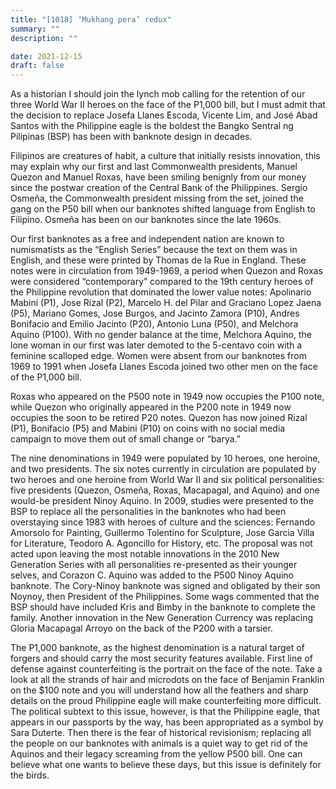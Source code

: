 ```yaml
---
title: "[1018] ‘Mukhang pera’ redux"
summary: ""
description: ""

date: 2021-12-15
draft: false
---
```


As a historian I should join the lynch mob calling for the retention of our three World War II heroes on the face of the P1,000 bill, but I must admit that the decision to replace Josefa Llanes Escoda, Vicente Lim, and José Abad Santos with the Philippine eagle is the boldest the Bangko Sentral ng Pilipinas (BSP) has been with banknote design in decades.

Filipinos are creatures of habit, a culture that initially resists innovation, this may explain why our first and last Commonwealth presidents, Manuel Quezon and Manuel Roxas, have been smiling benignly from our money since the postwar creation of the Central Bank of the Philippines. Sergio Osmeña, the Commonwealth president missing from the set, joined the gang on the P50 bill when our banknotes shifted language from English to Filipino. Osmeña has been on our banknotes since the late 1960s.

Our first banknotes as a free and independent nation are known to numismatists as the “English Series” because the text on them was in English, and these were printed by Thomas de la Rue in England. These notes were in circulation from 1949-1969, a period when Quezon and Roxas were considered “contemporary” compared to the 19th century heroes of the Philippine revolution that dominated the lower value notes: Apolinario Mabini (P1), Jose Rizal (P2), Marcelo H. del Pilar and Graciano Lopez Jaena (P5), Mariano Gomes, Jose Burgos, and Jacinto Zamora (P10), Andres Bonifacio and Emilio Jacinto (P20), Antonio Luna (P50), and Melchora Aquino (P100). With no gender balance at the time, Melchora Aquino, the lone woman in our first was later demoted to the 5-centavo coin with a feminine scalloped edge. Women were absent from our banknotes from 1969 to 1991 when Josefa Llanes Escoda joined two other men on the face of the P1,000 bill.

Roxas who appeared on the P500 note in 1949 now occupies the P100 note, while Quezon who originally appeared in the P200 note in 1949 now occupies the soon to be retired P20 notes. Quezon has now joined Rizal (P1), Bonifacio (P5) and Mabini (P10) on coins with no social media campaign to move them out of small change or “barya.”

The nine denominations in 1949 were populated by 10 heroes, one heroine, and two presidents. The six notes currently in circulation are populated by two heroes and one heroine from World War II and six political personalities: five presidents (Quezon, Osmeña, Roxas, Macapagal, and Aquino) and one would-be president Ninoy Aquino. In 2009, studies were presented to the BSP to replace all the personalities in the banknotes who had been overstaying since 1983 with heroes of culture and the sciences: Fernando Amorsolo for Painting, Guillermo Tolentino for Sculpture, Jose Garcia Villa for Literature, Teodoro A. Agoncillo for History, etc. The proposal was not acted upon leaving the most notable innovations in the 2010 New Generation Series with all personalities re-presented as their younger selves, and Corazon C. Aquino was added to the P500 Ninoy Aquino banknote. The Cory-Ninoy banknote was signed and obligated by their son Noynoy, then President of the Philippines. Some wags commented that the BSP should have included Kris and Bimby in the banknote to complete the family. Another innovation in the New Generation Currency was replacing Gloria Macapagal Arroyo on the back of the P200 with a tarsier.

The P1,000 banknote, as the highest denomination is a natural target of forgers and should carry the most security features available. First line of defense against counterfeiting is the portrait on the face of the note. Take a look at all the strands of hair and microdots on the face of Benjamin Franklin on the $100 note and you will understand how all the feathers and sharp details on the proud Philippine eagle will make counterfeiting more difficult. The political subtext to this issue, however, is that the Philippine eagle, that appears in our passports by the way, has been appropriated as a symbol by Sara Duterte. Then there is the fear of historical revisionism; replacing all the people on our banknotes with animals is a quiet way to get rid of the Aquinos and their legacy screaming from the yellow P500 bill. One can believe what one wants to believe these days, but this issue is definitely for the birds.
